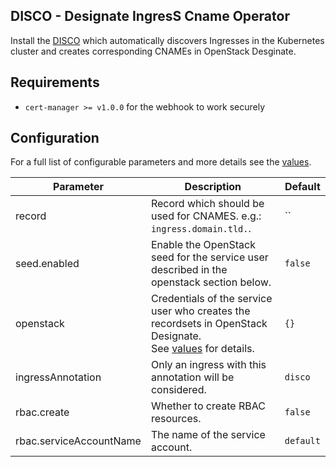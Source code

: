 DISCO - Designate IngresS Cname Operator
----------------------------------------

Install the [DISCO](https://github.com/sapcc/kubernetes-operators/tree/master/disco) which automatically discovers Ingresses in the Kubernetes cluster and creates corresponding CNAMEs in OpenStack Desginate.

## Requirements

- `cert-manager >= v1.0.0` for the webhook to work securely

## Configuration

For a full list of configurable parameters and more details see the [values](./values.yaml).

| Parameter                 | Description                                                                                                                       | Default   |
|---------------------------|-----------------------------------------------------------------------------------------------------------------------------------|-----------|
| record                    | Record which should be used for CNAMES. e.g.: `ingress.domain.tld.`.                                                              | ``        |                    
| seed.enabled              | Enable the OpenStack seed for the service user described in the openstack section below.                                          | `false`   |
| openstack                 | Credentials of the service user who creates the recordsets in OpenStack Designate. <br> See [values](./values.yaml) for details.  | `{}`      |
| ingressAnnotation         | Only an ingress with this annotation will be considered.                                                                          | `disco`   |
| rbac.create               | Whether to create RBAC resources.                                                                                                 | `false`   |
| rbac.serviceAccountName   | The name of the service account.                                                                                                  | `default` |
